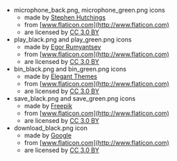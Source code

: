 - microphone_back.png, microphone_green.png icons
  - made by [Stephen Hutchings](http://www.flaticon.com/authors/stephen-hutchings)
  - from [www.flaticon.com](http://www.flaticon.com)
  - are licensed by [CC 3.0 BY](http://creativecommons.org/licenses/by/3.0/)
- play_black.png and play_green.png icons
  - made by [Egor Rumyantsev](http://www.flaticon.com/authors/egor-rumyantsev)
  - from [www.flaticon.com](http://www.flaticon.com)
  - are licensed by [CC 3.0 BY](http://creativecommons.org/licenses/by/3.0/)
- bin_black.png and bin_green.png icons
  - made by [Elegant Themes](http://www.flaticon.com/authors/elegant-themes)
  - from [www.flaticon.com](http://www.flaticon.com)
  - are licensed by [CC 3.0 BY](http://creativecommons.org/licenses/by/3.0/)
- save_black.png and save_green.png icons
  - made by [Freepik](http://www.freepik.com)
  - from [www.flaticon.com](http://www.flaticon.com)
  - are licensed by [CC 3.0 BY](http://creativecommons.org/licenses/by/3.0/)
- download_black.png icon
  - made by [Google](http://www.flaticon.com/authors/google)
  - from [www.flaticon.com](http://www.flaticon.com)
  - are licensed by [CC 3.0 BY](http://creativecommons.org/licenses/by/3.0/)

